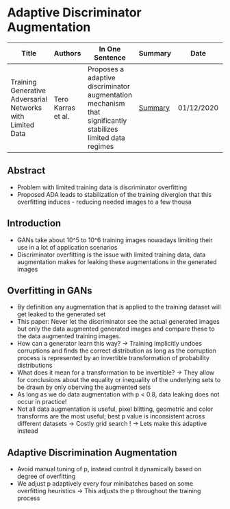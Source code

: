 # Adaptive Discriminator Augmentation
| Title | Authors | In One Sentence | Summary | Date | Link | Conference |
| -----  | ------ | --------------- | ------- | ---- | ---- | ---------- |
| Training Generative Adversarial Networks with Limited Data | Tero Karras et al. | Proposes a adaptive discriminator augmentation mechanism that significantly stabilizes limited data regimes | [Summary](./paper-summary/GANs/AdaptiveDiscriminatorAugmentation.md) | 01/12/2020 | [Paper](https://papers.nips.cc/paper/2020/file/8d30aa96e72440759f74bd2306c1fa3d-Paper.pdf) | NeurIPS 2020 | 

## Abstract
- Problem with limited training data is discriminator overfitting
- Proposed ADA leads to stabilization of the training divergion that this overfitting induces - reducing needed images to a few thousa

## Introduction
- GANs take about 10^5 to 10^6 training images nowadays limiting their use in a lot of application scenarios
- Discriminator overfitting is the issue with limited training data, data augmentation makes for leaking these augmentations in the generated images

## Overfitting in GANs
- By definition any augmentation that is applied to the training dataset will get leaked to the generated set
- This paper: Never let the discriminator see the actual generated images but only the data augmented generated images and compare these to the data augmented training images.
- How can a generator learn this way? -> Training implicitly undoes corruptions and finds the correct distribution as long as the corruption process is represented by an invertible  transformation of probability distributions 
- What does it mean for a transformation to be invertible? -> They allow for conclusions about the equality or inequality of the underlying sets to be drawn by only oberving the augmented sets
- As long as we do data augmentation with p < 0.8, data leaking does not occur in practice!
- Not all data augmentation is useful, pixel blitting, geometric and color transforms are the most useful; best p value is inconsistent across different datasets -> Costly grid search ! -> Lets make this adaptive instead

## Adaptive Discrimination Augmentation
- Avoid manual tuning of p, instead control it dynamically based on degree of overfitting
- We adjust p adaptively every four minibatches based on some overfitting heuristics -> This adjusts the p throughout the training process
